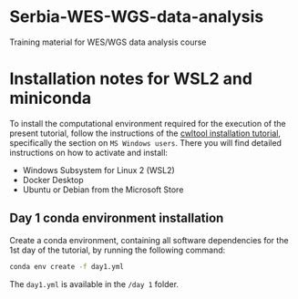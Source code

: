 # Serbia-WES-WGS-data-analysis
Training material for WES/WGS data analysis course

# Installation notes for WSL2 and miniconda

To install the computational environment required for the execution of the present tutorial, follow the instructions of the [cwltool installation tutorial](https://github.com/common-workflow-language/cwltool), specifically the section on `MS Windows users`. There you will find detailed instructions on how to activate and install:

- Windows Subsystem for Linux 2 (WSL2)
- Docker Desktop
- Ubuntu or Debian from the Microsoft Store

## Day 1 conda environment installation

Create a conda environment, containing all software dependencies for the 1st day of the tutorial, by running the following command:

```bash
conda env create -f day1.yml
```
The `day1.yml` is available in the `/day 1` folder.

